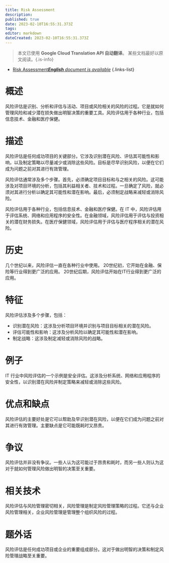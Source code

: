 ```yaml
---
title: Risk Assessment
description: 
published: true
date: 2023-02-10T16:55:31.373Z
tags: 
editor: markdown
dateCreated: 2023-02-10T16:55:31.373Z
---
```


> 本文已使用 **Google Cloud Translation API 自动翻译**。
某些文档最好以原文阅读。{.is-info}



- [Risk Assessment***English** document is available*](/en/Knowledge-base/Dictionary/risk-assessment)
{.links-list}


# 概述
风险评估是识别、分析和评估与活动、项目或风险相关的风险的过程。它是就如何管理风险和减少潜在损失做出明智决策的重要工具。风险评估用于各种行业，包括信息技术、金融和医疗保健。

# 描述
风险评估是任何成功项目的关键部分。它涉及识别潜在风险、评估其可能性和影响，以及制定策略以尽量减少或消除这些风险。目标是尽早识别风险，以便在它们成为问题之前对其进行有效管理。

风险评估通常涉及多个步骤。首先，必须确定项目目标和与之相关的风险。这可能涉及对项目环境的分析，包括其利益相关者、技术和过程。一旦确定了风险，就必须对其进行分析以确定其可能性和潜在影响。最后，必须制定战略来减轻或消除风险。

风险评估用于各种行业，包括信息技术、金融和医疗保健。在 IT 中，风险评估用于评估系统、网络和应用程序的安全性。在金融领域，风险评估用于评估与投资相关的潜在财务损失。在医疗保健领域，风险评估用于评估与医疗程序相关的潜在风险。

# 历史
几个世纪以来，风险评估一直在各种行业中使用。 20世纪初，它开始在金融、保险等行业得到更广泛的应用。 20世纪后期，风险评估开始在IT行业得到更广泛的应用。

# 特征
风险评估涉及多个步骤，包括：

- 识别潜在风险：这涉及分析项目环境并识别与项目目标相关的潜在风险。
- 评估可能性和影响：这涉及分析风险以确定其可能性和潜在影响。
- 制定战略：这涉及制定减轻或消除风险的战略。

# 例子
IT 行业中风险评估的一个示例是安全评估。这涉及分析系统、网络和应用程序的安全性，以识别潜在风险并制定策略来减轻或消除这些风险。

# 优点和缺点
风险评估的主要好处是它可以帮助及早识别潜在风险，以便在它们成为问题之前对其进行有效管理。主要缺点是它可能既耗时又昂贵。

# 争议
风险评估并非没有争议。一些人认为这可能过于昂贵和耗时，而另一些人则认为这对于就如何管理风险做出明智的决策至关重要。

# 相关技术
风险评估与风险管理密切相关，风险管理是制定风险管理策略的过程。它还与企业风险管理相关，企业风险管理是管理整个组织风险的过程。

# 题外话
风险评估是任何成功项目或企业的重要组成部分。这对于做出明智的决策和制定风险管理战略至关重要。